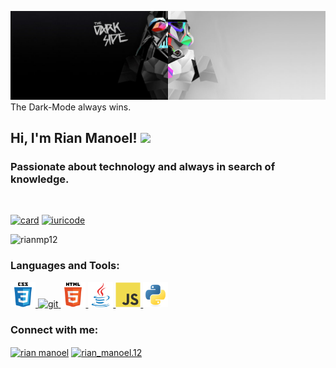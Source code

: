 ![](https://github.com/Dineshkarthik/Dineshkarthik/blob/master/assets/cover.jpg)
The Dark-Mode always wins.
<br/>
## Hi, I'm Rian Manoel! <img src="https://raw.githubusercontent.com/MartinHeinz/MartinHeinz/master/wave.gif" width="30px"> 


### Passionate about technology and always in search of knowledge.
<br>

[![card](https://github-readme-stats.vercel.app/api?username=rianmp12&theme=tokyonight)](https://github.com/iuricode/) [![iuricode](https://github-readme-stats.vercel.app/api/top-langs/?username=rianmp12&hide=html&layout=compact&theme=tokyonight)](https://github.com/iuricode/)

<p align="left"> <img src="https://komarev.com/ghpvc/?username=rianmp12&label=Profile%20views&color=0e75b6&style=flat" alt="rianmp12" /> </p> <p align="left"> <a href="https://github.com/ryo-ma/github-profile-trophy%22%3E<img src="https://github-profile-trophy.vercel.app/?username=rianmp12" alt="rianmp12" /></a> </p>



<h3 align="left">Languages and Tools:</h3>
<p align="left"> <a href="https://www.w3schools.com/css/" target="_blank"> <img src="https://raw.githubusercontent.com/devicons/devicon/master/icons/css3/css3-original-wordmark.svg" alt="css3" width="40" height="40"/> </a> <a href="https://git-scm.com/" target="_blank"> <img src="https://www.vectorlogo.zone/logos/git-scm/git-scm-icon.svg" alt="git" width="40" height="40"/> </a> <a href="https://www.w3.org/html/" target="_blank"> <img src="https://raw.githubusercontent.com/devicons/devicon/master/icons/html5/html5-original-wordmark.svg" alt="html5" width="40" height="40"/> </a> <a href="https://www.java.com" target="_blank"> <img src="https://raw.githubusercontent.com/devicons/devicon/master/icons/java/java-original.svg" alt="java" width="40" height="40"/> </a> <a href="https://developer.mozilla.org/en-US/docs/Web/JavaScript" target="_blank"> <img src="https://raw.githubusercontent.com/devicons/devicon/master/icons/javascript/javascript-original.svg" alt="javascript" width="40" height="40"/> </a> <a href="https://www.python.org" target="_blank"> <img src="https://raw.githubusercontent.com/devicons/devicon/master/icons/python/python-original.svg" alt="python" width="40" height="40"/> </a> </p>

<h3 align="left">Connect with me:</h3>
<p align="left">
<a href="https://linkedin.com/in/rian manoel" target="blank"><img align="center" src="https://raw.githubusercontent.com/rahuldkjain/github-profile-readme-generator/master/src/images/icons/Social/linked-in-alt.svg" alt="rian manoel" height="30" width="40" /></a>
<a href="https://instagram.com/rian_manoel.12" target="blank"><img align="center" src="https://raw.githubusercontent.com/rahuldkjain/github-profile-readme-generator/master/src/images/icons/Social/instagram.svg" alt="rian_manoel.12" height="30" width="40" /></a>
</p>
